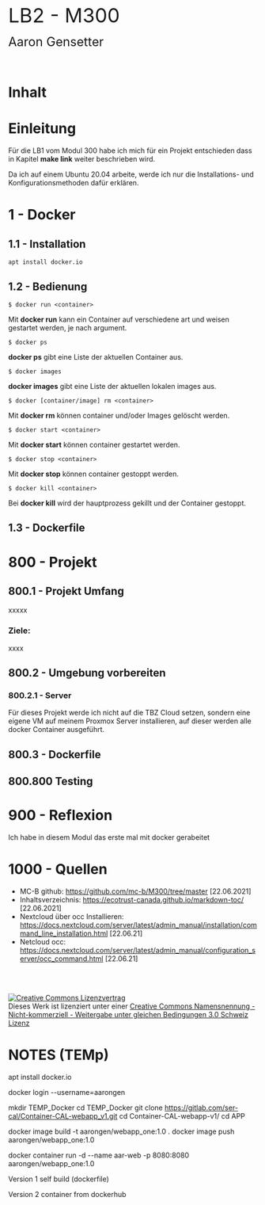 <span style="font-size:40px">LB2 - M300</span>

<span style="font-size:25px">Aaron Gensetter</span>

<br>

# Inhalt

# Einleitung
Für die LB1 vom Modul 300 habe ich mich für ein Projekt entschieden dass in Kapitel __make link__ weiter beschrieben wird.

Da ich auf einem Ubuntu 20.04 arbeite, werde ich nur die Installations- und Konfigurationsmethoden dafür erklären.

# 1 - Docker
## 1.1 - Installation
```shell
apt install docker.io
```

## 1.2 - Bedienung

```shell
$ docker run <container>
```

Mit __docker run__ kann ein Container auf verschiedene art und weisen gestartet werden, je nach argument.

```shell
$ docker ps
```

__docker ps__ gibt eine Liste der aktuellen Container aus.

```shell
$ docker images
```

__docker images__ gibt eine Liste der aktuellen lokalen images aus.

```shell
$ docker [container/image] rm <container>
```

Mit __docker rm__ können container und/oder Images gelöscht werden.

```shell
$ docker start <container>
```

Mit __docker start__ können container gestartet werden.

```shell
$ docker stop <container>
```

Mit __docker stop__ können container gestoppt werden.

```shell
$ docker kill <container>
```

Bei __docker kill__ wird der hauptprozess gekillt und der Container gestoppt.

## 1.3 - Dockerfile



# 800 - Projekt
## 800.1 - Projekt Umfang
xxxxx

### Ziele:
xxxx

## 800.2 - Umgebung vorbereiten
### 800.2.1 - Server
Für dieses Projekt werde ich nicht auf die TBZ Cloud setzen, sondern eine eigene VM auf meinem Proxmox Server installieren, auf dieser werden alle docker Container ausgeführt.

## 800.3 - Dockerfile



## 800.800 Testing
# 900 - Reflexion

Ich habe in diesem Modul das erste mal mit docker gerabeitet

# 1000 - Quellen

- MC-B github: https://github.com/mc-b/M300/tree/master [22.06.2021]
- Inhaltsverzeichnis: https://ecotrust-canada.github.io/markdown-toc/ [22.06.2021]
- Nextcloud über occ Installieren: https://docs.nextcloud.com/server/latest/admin_manual/installation/command_line_installation.html [22.06.21]
- Netcloud occ: https://docs.nextcloud.com/server/latest/admin_manual/configuration_server/occ_command.html [22.06.21]

<br><br>

<a rel="license" href="http://creativecommons.org/licenses/by-nc-sa/3.0/ch/">
<img alt="Creative Commons Lizenzvertrag" style="border-width:0" src="https://i.creativecommons.org/l/by-nc-sa/3.0/ch/88x31.png" />
</a><br />Dieses Werk ist lizenziert unter einer <a rel="license" href="http://creativecommons.org/licenses/by-nc-sa/3.0/ch/">Creative Commons Namensnennung - Nicht-kommerziell - Weitergabe unter gleichen Bedingungen 3.0 Schweiz Lizenz</a>








# NOTES (TEMp)
apt install docker.io

docker login --username=aarongen

mkdir TEMP_Docker
cd TEMP_Docker
git clone https://gitlab.com/ser-cal/Container-CAL-webapp_v1.git 
cd Container-CAL-webapp-v1/
cd APP 

docker image build -t aarongen/webapp_one:1.0 .
docker image push aarongen/webapp_one:1.0

docker container run -d --name aar-web -p 8080:8080 aarongen/webapp_one:1.0




Version 1
    self build (dockerfile)

Version 2 
    container from dockerhub